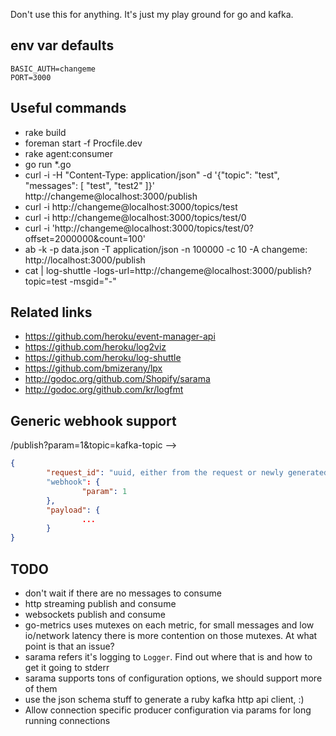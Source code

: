 Don't use this for anything. It's just my play ground for go and kafka.

## env var defaults

```
BASIC_AUTH=changeme
PORT=3000
```

## Useful commands

* rake build
* foreman start -f Procfile.dev
* rake agent:consumer
* go run *.go
* curl -i -H "Content-Type: application/json" -d '{"topic": "test", "messages": [ "test", "test2" ]}' http://changeme@localhost:3000/publish
* curl -i http://changeme@localhost:3000/topics/test
* curl -i http://changeme@localhost:3000/topics/test/0
* curl -i 'http://changeme@localhost:3000/topics/test/0?offset=2000000&count=100'
* ab -k -p data.json -T application/json -n 100000 -c 10 -A changeme: http://localhost:3000/publish
* cat | log-shuttle -logs-url=http://changeme@localhost:3000/publish?topic=test -msgid="-"

## Related links

* https://github.com/heroku/event-manager-api
* https://github.com/heroku/log2viz
* https://github.com/heroku/log-shuttle
* https://github.com/bmizerany/lpx
* http://godoc.org/github.com/Shopify/sarama
* http://godoc.org/github.com/kr/logfmt

## Generic webhook support

/publish?param=1&topic=kafka-topic -->

```json
{
        "request_id": "uuid, either from the request or newly generated"
        "webhook": {
                "param": 1
        },
        "payload": {
                ...
        }
}
```

## TODO

* don't wait if there are no messages to consume
* http streaming publish and consume
* websockets publish and consume
* go-metrics uses mutexes on each metric, for small messages and low io/network
  latency there is more contention on those mutexes. At what point is that an issue?
* sarama refers it's logging to `Logger`. Find out where that is and how to get it going
  to stderr
* sarama supports tons of configuration options, we should support more of them
* use the json schema stuff to generate a ruby kafka http api client, :)
* Allow connection specific producer configuration via params for long
  running connections
